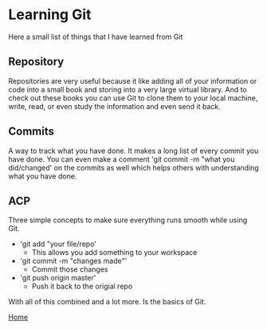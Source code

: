 
# Learning Git

Here a small list of things that I have learned from Git

## Repository

Repositories are very useful because it like adding all of your information or code into a small book and storing into a very large virtual library. And to check out these books you can use Git to clone them to your local machine, write, read, or even study the information and even send it back.

## Commits

A way to track what you have done. It makes a long list of every commit you have done. You can even make a comment 'git commit -m "what you did/changed' on the commits as well which helps others with understanding what you have done.

## ACP

Three simple concepts to make sure everything runs smooth while using Git.

- 'git add "your file/repo'
  - This allows you add something to your workspace
- 'git commit -m "changes made"'
  - Commit those changes
- 'git push origin master'
  - Push it back to the origial repo 

With all of this combined and a lot more. Is the basics of Git.

[Home](https://fadnesscharlie.github.io/Reading-notes/)

